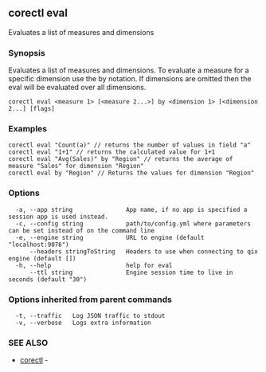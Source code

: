 ## corectl eval

Evaluates a list of measures and dimensions

### Synopsis

Evaluates a list of measures and dimensions. To evaluate a measure for a specific dimension use the <measure> by <dimension> notation. If dimensions are omitted then the eval will be evaluated over all dimensions.

```
corectl eval <measure 1> [<measure 2...>] by <dimension 1> [<dimension 2...] [flags]
```

### Examples

```
corectl eval "Count(a)" // returns the number of values in field "a"
corectl eval "1+1" // returns the calculated value for 1+1
corectl eval "Avg(Sales)" by "Region" // returns the average of measure "Sales" for dimension "Region"
corectl eval by "Region" // Returns the values for dimension "Region"
```

### Options

```
  -a, --app string               App name, if no app is specified a session app is used instead.
  -c, --config string            path/to/config.yml where parameters can be set instead of on the command line
  -e, --engine string            URL to engine (default "localhost:9076")
      --headers stringToString   Headers to use when connecting to qix engine (default [])
  -h, --help                     help for eval
      --ttl string               Engine session time to live in seconds (default "30")
```

### Options inherited from parent commands

```
  -t, --traffic   Log JSON traffic to stdout
  -v, --verbose   Logs extra information
```

### SEE ALSO

* [corectl](corectl.md)	 - 

